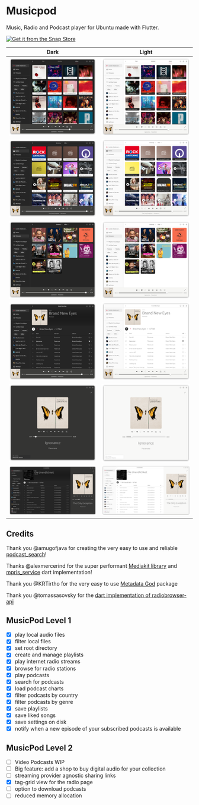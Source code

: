 # Musicpod

Music, Radio and Podcast player for Ubuntu made with Flutter.



[![Get it from the Snap Store](https://snapcraft.io/static/images/badges/en/snap-store-black.svg)](https://snapcraft.io/musicpod)



|Dark | Light|
|-|-|
|![](.github/local_dark.png)|![](.github/local_light.png)|
|![](.github/radio_dark.png)|![](.github/radio_light.png)|
|![](.github/podcast_dark.png)|![](.github/podcast_light.png)|
|![](.github/album_dark.png)|![](.github/album_light.png)|
|![](.github/full_window_dark.png)|![](.github/full_window_light.png)|
|![](.github/wide_window_dark.png)|![](.github/wide_window_light.png)|

## Credits

Thank you @amugofjava for creating the very easy to use and reliable [podcast_search](https://github.com/amugofjava/podcast_search)!

Thanks @alexmercerind for the super performant [Mediakit library](https://github.com/alexmercerind/media_kit) and [mpris_service](https://github.com/alexmercerind/mpris_service) dart implementation!

Thank you @KRTirtho for the very easy to use [Metadata God](https://github.com/KRTirtho/metadata_god) package

Thank you @tomassasovsky for the [dart implementation of radiobrowser-api](https://github.com/tomassasovsky/radio-browser-api.dart)

## MusicPod Level 1

- [X] play local audio files
- [X] filter local files
- [X] set root directory
- [X] create and manage playlists
- [X] play internet radio streams
- [X] browse for radio stations
- [X] play podcasts
- [X] search for podcasts
- [X] load podcast charts
- [X] filter podcasts by country
- [X] filter podcasts by genre
- [X] save playlists
- [X] save liked songs
- [X] save settings on disk
- [X] notify when a new episode of your subscribed podcasts is available

## MusicPod Level 2

- [ ] Video Podcasts WIP
- [ ] Big feature: add a shop to buy digital audio for your collection
- [ ] streaming provider agnostic sharing links
- [X] tag-grid view for the radio page
- [ ] option to download podcasts
- [ ] reduced memory allocation
